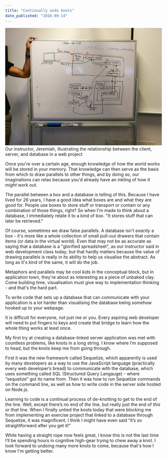 ```yaml
---
title: "Continually undo knots"
date_published: "2016-09-14"
---
```


![a whiteboard with a sketched diagram of the relationship between database, server, and client](images/sequelize_node_database-1024x768.jpeg) Our instructor, Jeremiah, illustrating the relationship between the client, server, and database in a web project

Once you're over a certain age, enough knowledge of how the world works will be stored in your memory. That knowledge can then serve as the basis from which to draw parallels to other things, and by doing so, our imaginations can relax because you'd already have an inkling of how it _might_ work out.

The parallel between a box and a database is telling of this. Because I have lived for 26 years, I have a good idea what boxes are and what they are good for. People use boxes to store stuff or transport or contain or any combination of those things, right? So when I'm made to think about a database, I immediately relate it to a kind of box. "It stores stuff that can later be retrieved."

Of course, sometimes we draw false parallels. A database isn't _exactly_ a box - it's more like a whole collection of small pull-out drawers that contain items (or data in the virtual world). Even that may not be as accurate as saying that a database is a "glorified spreadsheet", as our instructor said in web development class today; but that hardly matters because the value of drawing parallels is really in its ability to help us visualise the abstract. As long as it's kind of the same, it will do the job.

Metaphors and parallels may be cool kids in the conceptual block, but in application town, they're about as interesting as a piece of unbaked clay. Come building time, visualisation must give way to implementation thinking - and that's the hard part.

To write code that sets up a database that can communicate with your application is a lot harder than visualising the database being somehow hooked up to your webpage.

It is difficult for everyone, not just me or you. Every aspiring web developer will need to put fingers to keys and create that bridge to learn how the whole thing works at least once.

My first try at creating a database-linked server application was met with countless problems, like knots in a long string. I know where I’m supposed to head, but the knots keep me from going through.

First it was the new framework called Sequelize, which apparently is used by many developers as a way to use the JavaScript language (practically every web developer’s bread) to communicate with the database, which uses something called SQL (Structured Query Langauge) - where “sequelize” got its name from. Then it was how to run Sequelize commands on the command line, as well as how to write code in the server side hosted on Node.js.

Learning to code is a continual process of de-knotting to get to the end of the line. Well, except there’s no end of _the_ line, but really just the end of _this_ or _that_ line. When I finally untied the knots today that were blocking me from implementing an exercise project that linked to a database through Sequelize, it was magnificent. I think I might have even said “it’s so straightforward after you get it!”

While having a straight rope now feels great, I know this is not the last time I’ll be spending hours in cognitive high-gear trying to chew away a knot. I look forward to undoing many more knots to come, because that's how I know I'm getting better.

